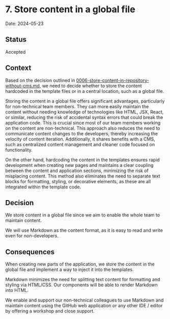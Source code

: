 # 7. Store content in a global file

Date: 2024-05-23

## Status

Accepted

## Context

Based on the decision outlined in [0006-store-content-in-repository-without-cms.md](0006-store-content-in-repository-without-cms.md),
we need to decide whether to store the content hardcoded in the template files or in a central location, such as a global file.

Storing the content in a global file offers significant advantages, particularly for non-technical team members.
They can more easily maintain the content without needing knowledge of technologies like HTML, JSX, React,
or similar, reducing the risk of accidental syntax errors that could break the application code. This is
crucial since most of our team members working on the content are non-technical. This approach also reduces the
need to communicate content changes to the developers, thereby increasing the velocity of content iteration.
Additionally, it shares benefits with a CMS, such as centralized content management and cleaner code
focused on functionality.

On the other hand, hardcoding the content in the templates ensures rapid development when creating new pages
and maintains a clear coupling between the content and application sections, minimizing the risk of
misplacing content. This method also eliminates the need to separate text blocks for formatting, styling,
or decorative elements, as these are all integrated within the template code.

## Decision

We store content in a global file since we aim to enable the whole team to maintain content.

We will use Markdown as the content format, as it is easy to read and write even for non-developers.

## Consequences

When creating new parts of the application, we store the content in the global file and implement a way to
inject it into the templates.

Markdown minimizes the need for splitting text content for formatting and styling via HTML/CSS.
Our components will be able to render Markdown into HTML.

We enable and support our non-technical colleagues to use Markdown and maintain content using the GitHub web
application or any other IDE / editor by offering a workshop and close support.
